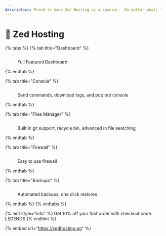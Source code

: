 ```yaml
---
description: Proud to have Zed Hosting as a sponsor.  No matter what, they got you covered.
---
```


# 💯 Zed Hosting

{% tabs %}
{% tab title="Dashboard" %}
<figure><img src=".gitbook/assets/Screenshot 2024-07-06 at 5.58.48 PM.png" alt=""><figcaption><p>Full Featured Dashboard</p></figcaption></figure>
{% endtab %}

{% tab title="Console" %}
<figure><img src=".gitbook/assets/Screenshot 2024-07-06 at 6.01.33 PM.png" alt=""><figcaption><p>Send commands, download logs, and pop out console</p></figcaption></figure>
{% endtab %}

{% tab title="Files Manager" %}
<figure><img src=".gitbook/assets/Screenshot 2024-07-06 at 6.26.02 PM.png" alt=""><figcaption><p>Built in git support, recycle bin, advanced in file searching</p></figcaption></figure>
{% endtab %}

{% tab title="Firewall" %}
<figure><img src=".gitbook/assets/Screenshot 2024-07-06 at 6.55.18 PM.png" alt=""><figcaption><p>Easy to use firewall</p></figcaption></figure>
{% endtab %}

{% tab title="Backups" %}
<figure><img src=".gitbook/assets/Screenshot 2024-07-06 at 6.31.26 PM.png" alt=""><figcaption><p>Automated backups, one click restores</p></figcaption></figure>
{% endtab %}
{% endtabs %}

{% hint style="info" %}
Get 10% off your first order with checkout code LEGENDS
{% endhint %}

{% embed url="https://zedhosting.gg" %}
